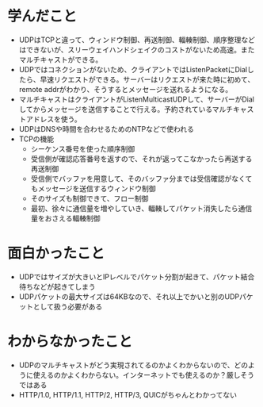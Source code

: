 # 学んだこと
- UDPはTCPと違って、ウィンドウ制御、再送制御、輻輳制御、順序整理などはできないが、スリーウェイハンドシェイクのコストがないため高速。またマルチキャストができる。
- UDPではコネクションがないため、クライアントではListenPacketにDialしたら、早速リクエストができる。サーバーはリクエストが来た時に初めて、remote addrがわかり、そうするとメッセージを送れるようになる。
- マルチキャストはクライアントがListenMulticastUDPして、サーバーがDialしてからメッセージを送信することで行える。予約されているマルチキャストアドレスを使う。
- UDPはDNSや時間を合わせるためのNTPなどで使われる
- TCPの機能
  - シーケンス番号を使った順序制御
  - 受信側が確認応答番号を返すので、それが返ってこなかったら再送する再送制御
  - 受信側でバッファを用意して、そのバッファ分までは受信確認がなくてもメッセージを送信するウィンドウ制御
  - そのサイズも制御できて、フロー制御
  - 最初、徐々に通信量を増やしていき、輻輳してパケット消失したら通信量をおさえる輻輳制御

# 面白かったこと
- UDPではサイズが大きいとIPレベルでパケット分割が起きて、パケット結合待ちなどが起きてしまう
- UDPパケットの最大サイズは64KBなので、それ以上でかいと別のUDPパケットとして扱う必要がある

# わからなかったこと
- UDPのマルチキャストがどう実現されてるのかよくわからないので、どのように使えるのかよくわからない。インターネットでも使えるのか？厳しそうではある
- HTTP/1.0, HTTP/1.1, HTTP/2, HTTP/3, QUICがちゃんとわかってない